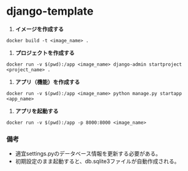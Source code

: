 # django-template

1. **イメージを作成する**
```
docker build -t <image_name> .
```

1. **プロジェクトを作成する**
```
docker run -v $(pwd):/app <image_name> django-admin startproject <project_name> .
```

1. **アプリ（機能）を作成する**
```
docker run -v $(pwd):/app <image_name> python manage.py startapp <app_name>
```

1. **アプリを起動する**
```
docker run -v $(pwd):/app -p 8000:8000 <image_name>
```

### 備考
- 適宜settings.pyのデータベース情報を更新する必要がある。
- 初期設定のまま起動すると、db.sqlite3ファイルが自動作成される。
